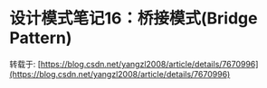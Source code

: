 # 设计模式笔记16：桥接模式(Bridge Pattern)
转载于: [https://blog.csdn.net/yangzl2008/article/details/7670996](https://blog.csdn.net/yangzl2008/article/details/7670996)
